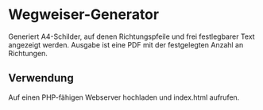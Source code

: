 # Wegweiser-Generator
Generiert A4-Schilder, auf denen Richtungspfeile und frei festlegbarer Text angezeigt werden.
Ausgabe ist eine PDF mit der festgelegten Anzahl an Richtungen.

## Verwendung
Auf einen PHP-fähigen Webserver hochladen und index.html aufrufen.
